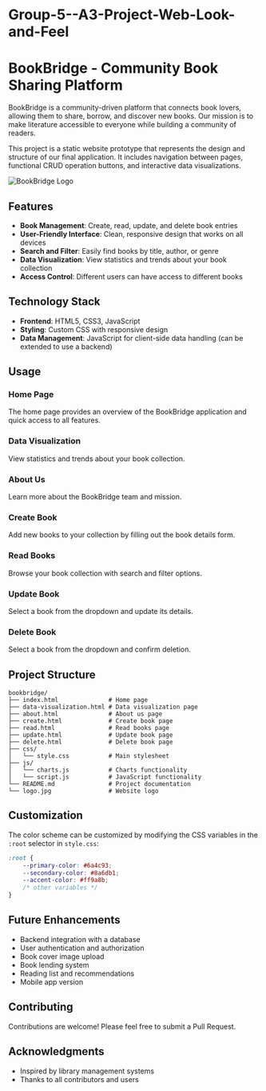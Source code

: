 # Group-5--A3-Project-Web-Look-and-Feel

# BookBridge - Community Book Sharing Platform

BookBridge is a community-driven platform that connects book lovers, allowing them to share, borrow, and discover new books. Our mission is to make literature accessible to everyone while building a community of readers.

This project is a static website prototype that represents the design and structure of our final application. It includes navigation between pages, functional CRUD operation buttons, and interactive data visualizations.

![BookBridge Logo](logo.png)

## Features

- **Book Management**: Create, read, update, and delete book entries
- **User-Friendly Interface**: Clean, responsive design that works on all devices
- **Search and Filter**: Easily find books by title, author, or genre
- **Data Visualization**: View statistics and trends about your book collection
- **Access Control**: Different users can have access to different books

## Technology Stack

- **Frontend**: HTML5, CSS3, JavaScript
- **Styling**: Custom CSS with responsive design
- **Data Management**: JavaScript for client-side data handling (can be extended to use a backend)

## Usage

### Home Page
The home page provides an overview of the BookBridge application and quick access to all features.

### Data Visualization
View statistics and trends about your book collection.

### About Us
Learn more about the BookBridge team and mission.

### Create Book
Add new books to your collection by filling out the book details form.

### Read Books
Browse your book collection with search and filter options.

### Update Book
Select a book from the dropdown and update its details.

### Delete Book
Select a book from the dropdown and confirm deletion.

## Project Structure

```
bookbridge/
├── index.html              # Home page
├── data-visualization.html # Data visualization page
├── about.html              # About us page
├── create.html             # Create book page
├── read.html               # Read books page
├── update.html             # Update book page
├── delete.html             # Delete book page
├── css/
│   └── style.css           # Main stylesheet
├── js/
│   └── charts.js           # Charts functionality
│   └── script.js           # JavaScript functionality
└── README.md               # Project documentation
└── logo.jpg                # Website logo
```

## Customization

The color scheme can be customized by modifying the CSS variables in the `:root` selector in `style.css`:

```css
:root {
    --primary-color: #6a4c93;
    --secondary-color: #8a6db1;
    --accent-color: #ff9a8b;
    /* other variables */
}
```

## Future Enhancements

- Backend integration with a database
- User authentication and authorization
- Book cover image upload
- Book lending system
- Reading list and recommendations
- Mobile app version

## Contributing

Contributions are welcome! Please feel free to submit a Pull Request.

## Acknowledgments

- Inspired by library management systems
- Thanks to all contributors and users 


